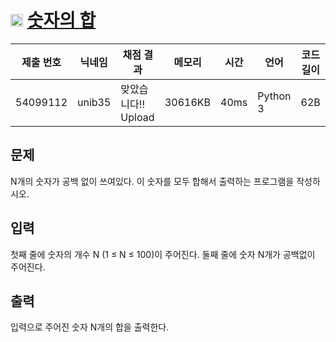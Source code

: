 # <img width="20px"  src="https://d2gd6pc034wcta.cloudfront.net/tier/2.svg" class="solvedac-tier"> [숫자의 합](https://www.acmicpc.net/problem/11720) 

| 제출 번호 | 닉네임 | 채점 결과 | 메모리 | 시간 | 언어 | 코드 길이 |
|---|---|---|---|---|---|---|
|54099112|unib35|맞았습니다!! Upload|30616KB|40ms|Python 3|62B|

## 문제
<p>N개의 숫자가 공백 없이 쓰여있다. 이 숫자를 모두 합해서 출력하는 프로그램을 작성하시오.</p>

## 입력
<p>첫째 줄에 숫자의 개수 N (1 ≤ N ≤ 100)이 주어진다. 둘째 줄에 숫자 N개가 공백없이 주어진다.</p>

## 출력
<p>입력으로 주어진 숫자 N개의 합을 출력한다.</p>

